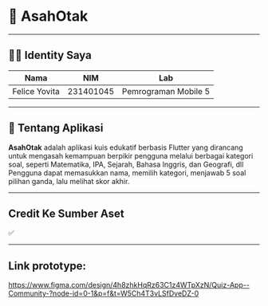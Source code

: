 # 🧠 AsahOtak

---

## 👩‍💻 Identity Saya
| Nama | NIM | Lab |
|------|------|-----|
| Felice Yovita | 231401045 | Pemrograman Mobile 5 |

---

## 📱 Tentang Aplikasi
**AsahOtak** adalah aplikasi kuis edukatif berbasis Flutter yang dirancang untuk mengasah kemampuan berpikir pengguna melalui berbagai kategori soal, seperti Matematika, IPA, Sejarah, Bahasa Inggris, dan Geografi, dll 
Pengguna dapat memasukkan nama, memilih kategori, menjawab 5 soal pilihan ganda, lalu melihat skor akhir.

---

## Credit Ke Sumber Aset
✅ 

---

## Link prototype:
https://www.figma.com/design/4h8zhkHqRz63C1z4WTpXzN/Quiz-App--Community-?node-id=0-1&p=f&t=W5Ch4T3vLSfDveDZ-0
